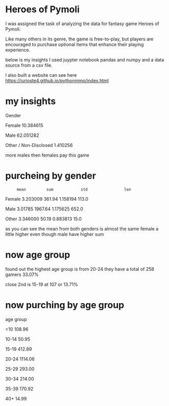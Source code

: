 
# Heroes of Pymoli

I was assigned the task of analyzing the data for fantasy game Heroes of Pymoli.

Like many others in its genre, the game is free-to-play, but players are encouraged to purchase optional items that enhance their playing experience.

below is my insights I used juypter notebook pandas and numpy and a data source  from a csv file. 

I also built a website can see here https://jurioste4.github.io/pythonmmo/index.html


# my insights 
Gender

Female                   10.384615

Male                     62.051282

Other / Non-Disclosed     1.410256

more males then females pay this game 

# purcheing by gender 

         mean         sum            std                len

Female	3.203009	    361.94	  1.158194	  113.0

Male	  3.01785    1967.64	  1.175625	  652.0

Other	3.346000	     50.19	  0.883813	   15.0


as you can see the mean from both genders is almost the same female a little higher  even though male have higher sum

# now age group 

found out the highest age group is from 20-24 they have a total of 258 gamers 33.07%

close 2nd is 15-19 at 107 or 13.71%

# now purching by age group 
age group

<10       108.96

10-14      50.95

15-19     412.89

20-24    1114.06

25-29     293.00

30-34     214.00

35-39     170.92

40+        14.99




